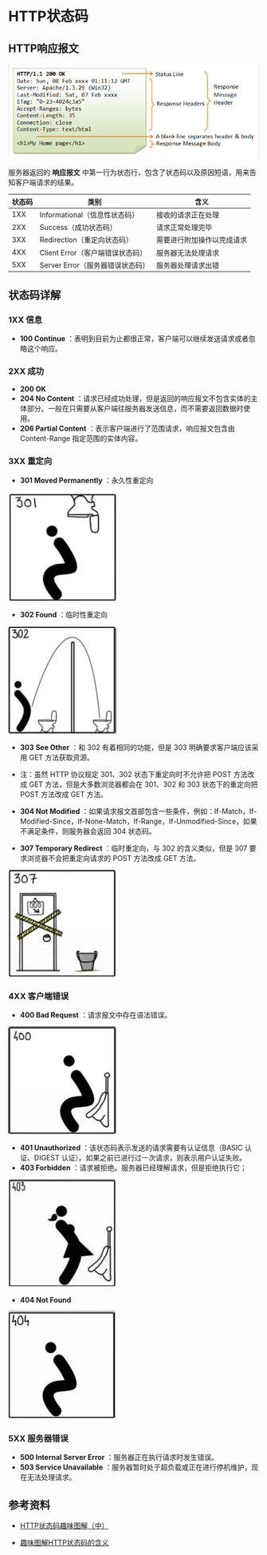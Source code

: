 # HTTP状态码

## HTTP响应报文

![1569053925018](assets/1569053925018.png)

服务器返回的 **响应报文** 中第一行为状态行，包含了状态码以及原因短语，用来告知客户端请求的结果。

| 状态码 | 类别                             | 含义                       |
| ------ | -------------------------------- | -------------------------- |
| 1XX    | Informational（信息性状态码）    | 接收的请求正在处理         |
| 2XX    | Success（成功状态码）            | 请求正常处理完毕           |
| 3XX    | Redirection（重定向状态码）      | 需要进行附加操作以完成请求 |
| 4XX    | Client Error（客户端错误状态码） | 服务器无法处理请求         |
| 5XX    | Server Error（服务器错误状态码） | 服务器处理请求出错         |



## 状态码详解

### 1XX 信息

+ **100 Continue** ：表明到目前为止都很正常，客户端可以继续发送请求或者忽略这个响应。



### 2XX 成功

- **200 OK**
- **204 No Content** ：请求已经成功处理，但是返回的响应报文不包含实体的主体部分。一般在只需要从客户端往服务器发送信息，而不需要返回数据时使用。
- **206 Partial Content** ：表示客户端进行了范围请求，响应报文包含由 Content-Range 指定范围的实体内容。



### 3XX 重定向

- **301 Moved Permanently** ：永久性重定向

![1569054551340](assets/1569054551340.png)

- **302 Found** ：临时性重定向

![1569054566925](assets/1569054566925.png)

- **303 See Other** ：和 302 有着相同的功能，但是 303 明确要求客户端应该采用 GET 方法获取资源。

- 注：虽然 HTTP 协议规定 301、302 状态下重定向时不允许把 POST 方法改成 GET 方法，但是大多数浏览器都会在 301、302 和 303 状态下的重定向把 POST 方法改成 GET 方法。
- **304 Not Modified** ：如果请求报文首部包含一些条件，例如：If-Match，If-Modified-Since，If-None-Match，If-Range，If-Unmodified-Since，如果不满足条件，则服务器会返回 304 状态码。
- **307 Temporary Redirect** ：临时重定向，与 302 的含义类似，但是 307 要求浏览器不会把重定向请求的 POST 方法改成 GET 方法。

![1569054920332](assets/1569054920332.png)



### 4XX 客户端错误

- **400 Bad Request** ：请求报文中存在语法错误。

![1569054979498](assets/1569054979498.png)

- **401 Unauthorized** ：该状态码表示发送的请求需要有认证信息（BASIC 认证、DIGEST 认证）。如果之前已进行过一次请求，则表示用户认证失败。
- **403 Forbidden** ：请求被拒绝。服务器已经理解请求，但是拒绝执行它；

![1569055054171](assets/1569055054171.png)

- **404 Not Found**

![1569055064198](assets/1569055064198.png)



### 5XX 服务器错误

- **500 Internal Server Error** ：服务器正在执行请求时发生错误。
- **503 Service Unavailable** ：服务器暂时处于超负载或正在进行停机维护，现在无法处理请求。



## 参考资料

+ [HTTP状态码趣味图解（中）](https://segmentfault.com/a/1190000019826151?utm_source=tag-newest)

+ [趣味图解HTTP状态码的含义](http://www.sohu.com/a/278045231_120014184)

